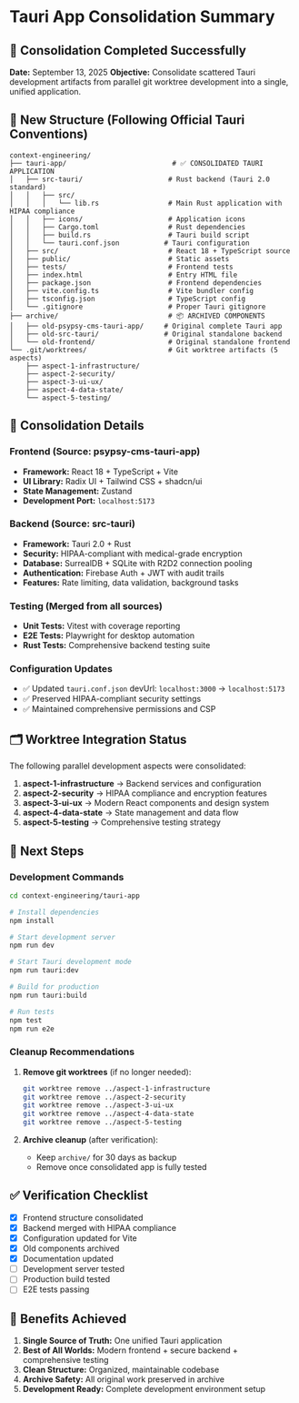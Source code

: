 # Tauri App Consolidation Summary

## 🎯 Consolidation Completed Successfully

**Date:** September 13, 2025
**Objective:** Consolidate scattered Tauri development artifacts from parallel git worktree development into a single, unified application.

## 📂 New Structure (Following Official Tauri Conventions)

```
context-engineering/
├── tauri-app/                          # ✅ CONSOLIDATED TAURI APPLICATION
│   ├── src-tauri/                     # Rust backend (Tauri 2.0 standard)
│   │   ├── src/
│   │   │   └── lib.rs                 # Main Rust application with HIPAA compliance
│   │   ├── icons/                     # Application icons
│   │   ├── Cargo.toml                 # Rust dependencies
│   │   ├── build.rs                   # Tauri build script
│   │   └── tauri.conf.json           # Tauri configuration
│   ├── src/                           # React 18 + TypeScript source
│   ├── public/                        # Static assets
│   ├── tests/                         # Frontend tests
│   ├── index.html                     # Entry HTML file
│   ├── package.json                   # Frontend dependencies
│   ├── vite.config.ts                 # Vite bundler config
│   ├── tsconfig.json                  # TypeScript config
│   └── .gitignore                     # Proper Tauri gitignore
├── archive/                           # 📦 ARCHIVED COMPONENTS
│   ├── old-psypsy-cms-tauri-app/     # Original complete Tauri app
│   ├── old-src-tauri/                # Original standalone backend
│   └── old-frontend/                  # Original standalone frontend
└── .git/worktrees/                    # Git worktree artifacts (5 aspects)
    ├── aspect-1-infrastructure/
    ├── aspect-2-security/
    ├── aspect-3-ui-ux/
    ├── aspect-4-data-state/
    └── aspect-5-testing/
```

## 🔧 Consolidation Details

### Frontend (Source: psypsy-cms-tauri-app)
- **Framework:** React 18 + TypeScript + Vite
- **UI Library:** Radix UI + Tailwind CSS + shadcn/ui
- **State Management:** Zustand
- **Development Port:** `localhost:5173`

### Backend (Source: src-tauri)
- **Framework:** Tauri 2.0 + Rust
- **Security:** HIPAA-compliant with medical-grade encryption
- **Database:** SurrealDB + SQLite with R2D2 connection pooling
- **Authentication:** Firebase Auth + JWT with audit trails
- **Features:** Rate limiting, data validation, background tasks

### Testing (Merged from all sources)
- **Unit Tests:** Vitest with coverage reporting
- **E2E Tests:** Playwright for desktop automation
- **Rust Tests:** Comprehensive backend testing suite

### Configuration Updates
- ✅ Updated `tauri.conf.json` devUrl: `localhost:3000` → `localhost:5173`
- ✅ Preserved HIPAA-compliant security settings
- ✅ Maintained comprehensive permissions and CSP

## 🗂️ Worktree Integration Status

The following parallel development aspects were consolidated:

1. **aspect-1-infrastructure** → Backend services and configuration
2. **aspect-2-security** → HIPAA compliance and encryption features
3. **aspect-3-ui-ux** → Modern React components and design system
4. **aspect-4-data-state** → State management and data flow
5. **aspect-5-testing** → Comprehensive testing strategy

## 🚀 Next Steps

### Development Commands
```bash
cd context-engineering/tauri-app

# Install dependencies
npm install

# Start development server
npm run dev

# Start Tauri development mode
npm run tauri:dev

# Build for production
npm run tauri:build

# Run tests
npm test
npm run e2e
```

### Cleanup Recommendations
1. **Remove git worktrees** (if no longer needed):
   ```bash
   git worktree remove ../aspect-1-infrastructure
   git worktree remove ../aspect-2-security
   git worktree remove ../aspect-3-ui-ux
   git worktree remove ../aspect-4-data-state
   git worktree remove ../aspect-5-testing
   ```

2. **Archive cleanup** (after verification):
   - Keep `archive/` for 30 days as backup
   - Remove once consolidated app is fully tested

## ✅ Verification Checklist

- [x] Frontend structure consolidated
- [x] Backend merged with HIPAA compliance
- [x] Configuration updated for Vite
- [x] Old components archived
- [x] Documentation updated
- [ ] Development server tested
- [ ] Production build tested
- [ ] E2E tests passing

## 🎉 Benefits Achieved

1. **Single Source of Truth:** One unified Tauri application
2. **Best of All Worlds:** Modern frontend + secure backend + comprehensive testing
3. **Clean Structure:** Organized, maintainable codebase
4. **Archive Safety:** All original work preserved in archive
5. **Development Ready:** Complete development environment setup